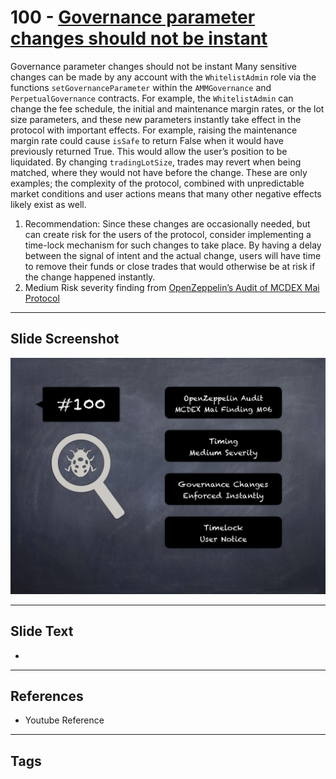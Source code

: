 
# 100 - [Governance parameter changes should not be instant](./Governance%20parameter%20changes%20should%20not%20be%20instant.md)

Governance parameter changes should not be instant Many sensitive changes can be made by any account with the `WhitelistAdmin` role via the functions `setGovernanceParameter` within the `AMMGovernance` and `PerpetualGovernance` contracts. For example, the `WhitelistAdmin` can change the fee schedule, the initial and maintenance margin rates, or the lot size parameters, and these new parameters instantly take effect in the protocol with important effects. For example, raising the maintenance margin rate could cause `isSafe` to return False when it would have previously returned True. This would allow the user’s position to be liquidated. By changing `tradingLotSize`, trades may revert when being matched, where they would not have before the change. These are only examples; the complexity of the protocol, combined with unpredictable market conditions and user actions means that many other negative effects likely exist as well.


1.  Recommendation: Since these changes are occasionally needed, but can create risk for the users of the protocol, consider implementing a time-lock mechanism for such changes to take place. By having a delay between the signal of intent and the actual change, users will have time to remove their funds or close trades that would otherwise be at risk if the change happened instantly. 
2.  Medium Risk severity finding from [OpenZeppelin’s Audit of MCDEX Mai Protocol](https://blog.openzeppelin.com/mcdex-mai-protocol-audit/)


___
## Slide Screenshot
![100.png](../../images/7.%20Audit%20Findings%20101/100.png)
___
## Slide Text
- 
___
## References
- Youtube Reference
___
## Tags
